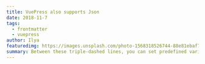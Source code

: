 ```yaml
---
title: VuePress also supports Json
date: 2018-11-7
tags: 
  - frontmatter
  - vuepress
author: Ilya
featuredimg: https://images.unsplash.com/photo-1568318526744-88e81ebaf78f?ixlib=rb-1.2.1&auto=format&fit=crop&w=1350&q=80
summary: Between these triple-dashed lines, you can set predefined variables.
---
```

